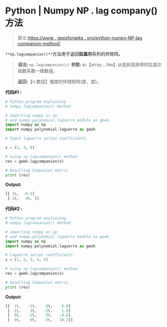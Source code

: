 # Python | Numpy NP . lag company()方法

> 原文:[https://www . geesforgeks . org/python-numpy-NP-lag companion-method/](https://www.geeksforgeeks.org/python-numpy-np-lagcompanion-method/)

`**np.lagcompanion()**`方法用于返回**拉盖尔**系列的伴矩阵。

> **语法:** `np.lagcompanion(c)`
> **参数:**
> **c:**【array _ like】从低到高排序的拉盖尔级数系数一维数组。
> 
> **返回:**【n 数组】维度的伴随矩阵(度，度)。

**代码#1 :**

```py
# Python program explaining
# numpy.lagcompanion() method 

# importing numpy as np  
# and numpy.polynomial.laguerre module as geek 
import numpy as np 
import numpy.polynomial.laguerre as geek

# Input laguerre series coefficients

s = (2, 4, 8) 

# using np.lagcompanion() method 
res = geek.lagcompanion(s) 

# Resulting Companion matrix
print (res) 
```

**Output:**

```py
[[ 1\.  -0.5]
 [-1\.   4\. ]]

```

**代码#2 :**

```py
# Python program explaining
# numpy.lagcompanion() method 

# importing numpy as np  
# and numpy.polynomial.laguerre module as geek 
import numpy as np 
import numpy.polynomial.laguerre as geek

# Laguerre series coefficients
s = (1, 2, 3, 4, 5) 

# using np.lagcompanion() method 
res = geek.lagcompanion(s) 

# Resulting Companion matrix
print (res) 
```

**Output:**

```py
[[  1\.   -1\.    0\.    0.8]
 [ -1\.    3\.   -2\.    1.6]
 [  0\.   -2\.    5\.   -0.6]
 [  0\.    0\.   -3\.   10.2]]

```
